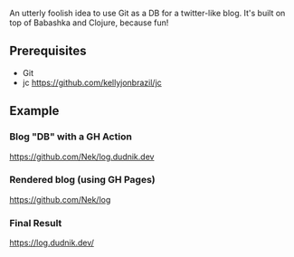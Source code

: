 An utterly foolish idea to use Git as a DB for a twitter-like blog.
It's built on top of Babashka and Clojure, because fun!
## Prerequisites
- Git
- jc <https://github.com/kellyjonbrazil/jc>
## Example
### Blog "DB" with a GH Action
<https://github.com/Nek/log.dudnik.dev>
### Rendered blog (using GH Pages)
<https://github.com/Nek/log>
### Final Result
https://log.dudnik.dev/
